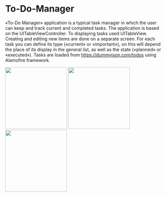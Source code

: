 # To-Do-Manager

«To-Do Manager» application is a typical task manager in which the user can keep and track current and completed tasks. The application is based on the UITableViewController. To displaying tasks used UITableView. Creating and editing new items are done on a separate screen. For each task you can define its type («current» or «important»), on this will depend the place of its display in the general list, as well as the state («planned» or «executed»). Tasks are loaded from https://dummyjson.com/todos using Alamofire framework. 


<img width="196" src="https://user-images.githubusercontent.com/80542175/204855331-2a59d148-92ba-4f48-bb81-595de83b2ab5.gif">
<img width="196" src="https://user-images.githubusercontent.com/80542175/204855361-5c83b106-5976-4ecd-b14c-24e31606a93e.gif">
<img width="196" src="https://user-images.githubusercontent.com/80542175/204855376-60a9a573-0e95-4c60-952e-ae085ba5573b.gif">
